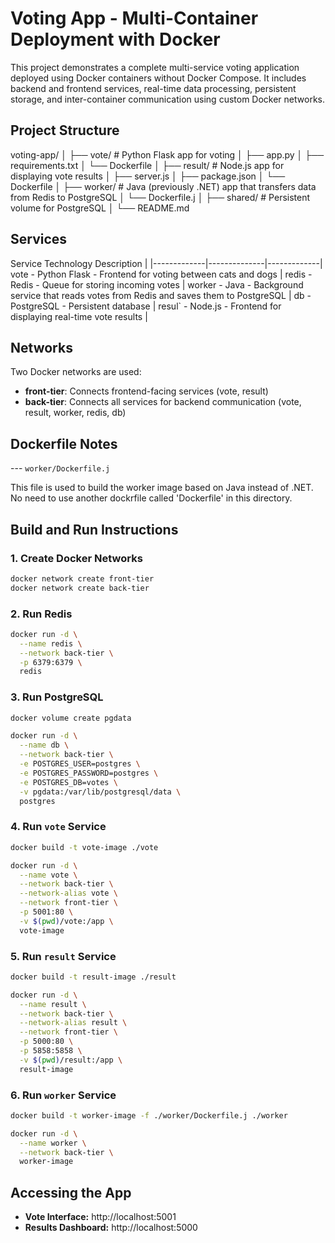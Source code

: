 # Voting App - Multi-Container Deployment with Docker

This project demonstrates a complete multi-service voting application deployed using Docker containers without Docker Compose. It includes backend and frontend services, real-time data processing, persistent storage, and inter-container communication using custom Docker networks.

## Project Structure


voting-app/
│
├── vote/                  # Python Flask app for voting
│   ├── app.py
│   ├── requirements.txt
│   └── Dockerfile
│
├── result/                # Node.js app for displaying vote results
│   ├── server.js
│   ├── package.json
│   └── Dockerfile
│
├── worker/                # Java (previously .NET) app that transfers data from Redis to PostgreSQL
│   └── Dockerfile.j
│
├── shared/                # Persistent volume for PostgreSQL
│
└── README.md


## Services

 Service      Technology    Description |
|-------------|--------------|-------------|
 vote         - Python Flask - Frontend for voting between cats and dogs |
 redis        - Redis        - Queue for storing incoming votes |
 worker       - Java         - Background service that reads votes from Redis and saves them to PostgreSQL |
 db           - PostgreSQL   - Persistent database |
 resul`       - Node.js      - Frontend for displaying real-time vote results |

## Networks

Two Docker networks are used:

- **front-tier**: Connects frontend-facing services (vote, result)
- **back-tier**: Connects all services for backend communication (vote, result, worker, redis, db)

## Dockerfile Notes

--- `worker/Dockerfile.j`

This file is used to build the worker image based on Java instead of .NET. 
No need to use another dockrfile  called 'Dockerfile' in this directory.


## Build and Run Instructions

### 1. Create Docker Networks

```bash
docker network create front-tier
docker network create back-tier
```

### 2. Run Redis

```bash
docker run -d \
  --name redis \
  --network back-tier \
  -p 6379:6379 \
  redis
```

### 3. Run PostgreSQL

```bash
docker volume create pgdata

docker run -d \
  --name db \
  --network back-tier \
  -e POSTGRES_USER=postgres \
  -e POSTGRES_PASSWORD=postgres \
  -e POSTGRES_DB=votes \
  -v pgdata:/var/lib/postgresql/data \
  postgres
```

### 4. Run `vote` Service

```bash
docker build -t vote-image ./vote

docker run -d \
  --name vote \
  --network back-tier \
  --network-alias vote \
  --network front-tier \
  -p 5001:80 \
  -v $(pwd)/vote:/app \
  vote-image
```

### 5. Run `result` Service

```bash
docker build -t result-image ./result

docker run -d \
  --name result \
  --network back-tier \
  --network-alias result \
  --network front-tier \
  -p 5000:80 \
  -p 5858:5858 \
  -v $(pwd)/result:/app \
  result-image
```

### 6. Run `worker` Service

```bash
docker build -t worker-image -f ./worker/Dockerfile.j ./worker

docker run -d \
  --name worker \
  --network back-tier \
  worker-image
```

## Accessing the App

- **Vote Interface:** http://localhost:5001  
- **Results Dashboard:** http://localhost:5000


